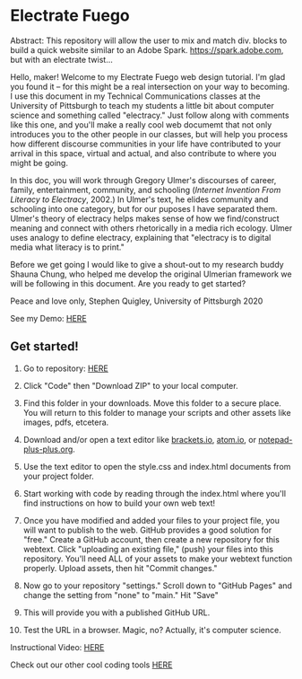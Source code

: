 # Electrate Fuego

Abstract: This repository will allow the user to mix and match div. blocks to build a quick website similar to an Adobe Spark. https://spark.adobe.com, but with an electrate twist...

Hello, maker! Welcome to my Electrate Fuego web design tutorial. I'm glad you found it – for this might be a real intersection on your way to becoming. I use this document in my Technical Communications classes at the University of Pittsburgh to teach my students a little bit about computer science and something called "electracy." Just follow along with comments like this one, and you'll make a really cool web documemt that not only introduces you to the other people in our classes, but will help you process how different discourse communities in your life have contributed to your arrival in this space, virtual and actual, and also contribute to where you might be going. 

In this doc, you will work through Gregory Ulmer's discourses of career, family, entertainment, community, and schooling (_Internet Invention From Literacy to Electracy_, 2002.) In Ulmer's text, he elides community and schooling into one category, but for our puposes I have separated them. Ulmer's theory of electracy helps makes sense of how we find/construct meaning and connect with others rhetorically in a media rich ecology. Ulmer uses analogy to define electracy, explaining that "electracy is to digital media what literacy is to print." 

Before we get going I would like to give a shout-out to my research buddy Shauna Chung, who helped me develop the original Ulmerian framework we will be following in this document. Are you ready to get started?

Peace and love only, Stephen Quigley, University of Pittsburgh 2020 

See my Demo: [HERE](https://sjquigley.github.io/Steve-Electrate-Fuego/) 
    
    
## Get started!

1. Go to repository: [HERE](https://github.com/Pitt-Fuego/Electrate-Fuego)

2. Click "Code" then "Download ZIP" to your local computer. 

3. Find this folder in your downloads. Move this folder to a secure place. You will return to this folder to manage your scripts and other assets like images, pdfs, etcetera. 

4. Download and/or open a text editor like [brackets.io](https://brackets.io), [atom.io](https://atom.io), or [notepad-plus-plus.org](notepad-plus-plus.org). 

5. Use the text editor to open the style.css and index.html documents from your project folder.  

6. Start working with code by reading through the index.html where you'll find instructions on how to build your own web text! 

7. Once you have modified and added your files to your project file, you will want to publish to the web. GitHub provides a good solution for "free." Create a GitHub account, then create a new repository for this webtext. Click  "uploading an existing file," (push) your files into this repository. You'll need ALL of your assets to make your webtext function properly. Upload assets, then hit "Commit changes." 

9. Now go to your repository "settings." Scroll down to "GitHub Pages" and change the setting from "none" to "main." Hit "Save"

10. This will provide you with a published GitHub URL.

11. Test the URL in a browser. Magic, no? Actually, it's computer science.  

Instructional Video: [HERE](https://www.youtube.com/watch?v=drINeC4G40A) 

Check out our other cool coding tools [HERE](https://pitt-fuego.github.io/Pitt-Fuego-Coding-Tools/)









